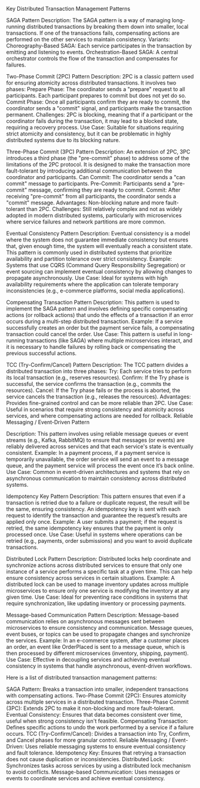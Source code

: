 Key Distributed Transaction Management Patterns

SAGA Pattern
Description: The SAGA pattern is a way of managing long-running distributed transactions by breaking them down into
smaller, local transactions. If one of the transactions fails, compensating actions are performed on the other services
to maintain consistency.
Variants:
Choreography-Based SAGA: Each service participates in the transaction by emitting and listening to events.
Orchestration-Based SAGA: A central orchestrator controls the flow of the transaction and compensates for failures.

Two-Phase Commit (2PC) Pattern
Description: 2PC is a classic pattern used for ensuring atomicity across distributed transactions. It involves two
phases:
Prepare Phase: The coordinator sends a "prepare" request to all participants. Each participant prepares to commit but
does not yet do so.
Commit Phase: Once all participants confirm they are ready to commit, the coordinator sends a "commit" signal, and
participants make the transaction permanent.
Challenges: 2PC is blocking, meaning that if a participant or the coordinator fails during the transaction, it may lead
to a blocked state, requiring a recovery process.
Use Case: Suitable for situations requiring strict atomicity and consistency, but it can be problematic in highly
distributed systems due to its blocking nature.

Three-Phase Commit (3PC) Pattern
Description: An extension of 2PC, 3PC introduces a third phase (the "pre-commit" phase) to address some of the
limitations of the 2PC protocol. It is designed to make the transaction more fault-tolerant by introducing additional
communication between the coordinator and participants.
Can Commit: The coordinator sends a "can commit" message to participants.
Pre-Commit: Participants send a "pre-commit" message, confirming they are ready to commit.
Commit: After receiving "pre-commit" from all participants, the coordinator sends a "commit" message.
Advantages: Non-blocking nature and more fault-tolerant than 2PC.
Challenges: Still relatively complex and not as widely adopted in modern distributed systems, particularly with
microservices where service failures and network partitions are more common.

Eventual Consistency Pattern
Description: Eventual consistency is a model where the system does not guarantee immediate consistency but ensures that,
given enough time, the system will eventually reach a consistent state. This pattern is commonly used in distributed
systems that prioritize availability and partition tolerance over strict consistency.
Example: Systems that use CQRS (Command Query Responsibility Segregation) or event sourcing can implement eventual
consistency by allowing changes to propagate asynchronously.
Use Case: Ideal for systems with high availability requirements where the application can tolerate temporary
inconsistencies (e.g., e-commerce platforms, social media applications).

Compensating Transaction Pattern
Description: This pattern is used to implement the SAGA pattern and involves defining specific compensating actions (or
rollback actions) that undo the effects of a transaction if an error occurs during a multi-step distributed transaction.
Example: If a service successfully creates an order but the payment service fails, a compensating transaction could
cancel the order.
Use Case: This pattern is useful in long-running transactions (like SAGA) where multiple microservices interact, and it
is necessary to handle failures by rolling back or compensating the previous successful actions.

TCC (Try-Confirm/Cancel) Pattern
Description: The TCC pattern divides a distributed transaction into three phases:
Try: Each service tries to perform its local transaction (e.g., reserves resources).
Confirm: If the Try phase is successful, the service confirms the transaction (e.g., commits the resources).
Cancel: If the Try phase fails or the process is aborted, the service cancels the transaction (e.g., releases the
resources).
Advantages: Provides fine-grained control and can be more reliable than 2PC.
Use Case: Useful in scenarios that require strong consistency and atomicity across services, and where compensating
actions are needed for rollback.
Reliable Messaging / Event-Driven Pattern

Description: This pattern involves using reliable message queues or event streams (e.g., Kafka, RabbitMQ) to ensure that
messages (or events) are reliably delivered across services and that each service's state is eventually consistent.
Example: In a payment process, if a payment service is temporarily unavailable, the order service will send an event to
a message queue, and the payment service will process the event once it’s back online.
Use Case: Common in event-driven architectures and systems that rely on asynchronous communication to maintain
consistency across distributed systems.

Idempotency Key Pattern
Description: This pattern ensures that even if a transaction is retried due to a failure or duplicate request, the
result will be the same, ensuring consistency. An idempotency key is sent with each request to identify the transaction
and guarantee the request’s results are applied only once.
Example: A user submits a payment; if the request is retried, the same idempotency key ensures that the payment is only
processed once.
Use Case: Useful in systems where operations can be retried (e.g., payments, order submissions) and you want to avoid
duplicate transactions.

Distributed Lock Pattern
Description: Distributed locks help coordinate and synchronize actions across distributed services to ensure that only
one instance of a service performs a specific task at a given time. This can help ensure consistency across services in
certain situations.
Example: A distributed lock can be used to manage inventory updates across multiple microservices to ensure only one
service is modifying the inventory at any given time.
Use Case: Ideal for preventing race conditions in systems that require synchronization, like updating inventory or
processing payments.

Message-based Communication Pattern
Description: Message-based communication relies on asynchronous messages sent between microservices to ensure
consistency and communication. Message queues, event buses, or topics can be used to propagate changes and synchronize
the services.
Example: In an e-commerce system, after a customer places an order, an event like OrderPlaced is sent to a message
queue, which is then processed by different microservices (inventory, shipping, payment).
Use Case: Effective in decoupling services and achieving eventual consistency in systems that handle asynchronous,
event-driven workflows.

Here is a list of distributed transaction management patterns:

SAGA Pattern: Breaks a transaction into smaller, independent transactions with compensating actions.
Two-Phase Commit (2PC): Ensures atomicity across multiple services in a distributed transaction.
Three-Phase Commit (3PC): Extends 2PC to make it non-blocking and more fault-tolerant.
Eventual Consistency: Ensures that data becomes consistent over time, useful when strong consistency isn't feasible.
Compensating Transaction: Defines specific actions to undo the work performed by a service if a failure occurs.
TCC (Try-Confirm/Cancel): Divides a transaction into Try, Confirm, and Cancel phases for more granular control.
Reliable Messaging / Event-Driven: Uses reliable messaging systems to ensure eventual consistency and fault tolerance.
Idempotency Key: Ensures that retrying a transaction does not cause duplication or inconsistencies.
Distributed Lock: Synchronizes tasks across services by using a distributed lock mechanism to avoid conflicts.
Message-based Communication: Uses messages or events to coordinate services and achieve eventual consistency.